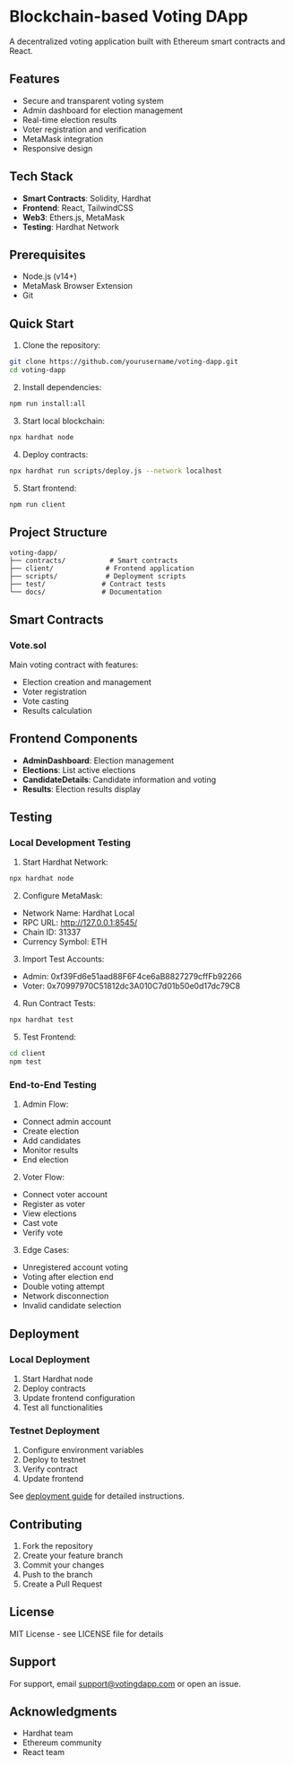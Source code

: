 # Blockchain-based Voting DApp

A decentralized voting application built with Ethereum smart contracts and React.

## Features

- Secure and transparent voting system
- Admin dashboard for election management
- Real-time election results
- Voter registration and verification
- MetaMask integration
- Responsive design

## Tech Stack

- **Smart Contracts**: Solidity, Hardhat
- **Frontend**: React, TailwindCSS
- **Web3**: Ethers.js, MetaMask
- **Testing**: Hardhat Network

## Prerequisites

- Node.js (v14+)
- MetaMask Browser Extension
- Git

## Quick Start

1. Clone the repository:
```bash
git clone https://github.com/yourusername/voting-dapp.git
cd voting-dapp
```

2. Install dependencies:
```bash
npm run install:all
```

3. Start local blockchain:
```bash
npx hardhat node
```

4. Deploy contracts:
```bash
npx hardhat run scripts/deploy.js --network localhost
```

5. Start frontend:
```bash
npm run client
```

## Project Structure

```
voting-dapp/
├── contracts/           # Smart contracts
├── client/             # Frontend application
├── scripts/            # Deployment scripts
├── test/              # Contract tests
└── docs/              # Documentation
```

## Smart Contracts

### Vote.sol
Main voting contract with features:
- Election creation and management
- Voter registration
- Vote casting
- Results calculation

## Frontend Components

- **AdminDashboard**: Election management
- **Elections**: List active elections
- **CandidateDetails**: Candidate information and voting
- **Results**: Election results display

## Testing

### Local Development Testing

1. Start Hardhat Network:
```bash
npx hardhat node
```

2. Configure MetaMask:
- Network Name: Hardhat Local
- RPC URL: http://127.0.0.1:8545/
- Chain ID: 31337
- Currency Symbol: ETH

3. Import Test Accounts:
- Admin: 0xf39Fd6e51aad88F6F4ce6aB8827279cffFb92266
- Voter: 0x70997970C51812dc3A010C7d01b50e0d17dc79C8

4. Run Contract Tests:
```bash
npx hardhat test
```

5. Test Frontend:
```bash
cd client
npm test
```

### End-to-End Testing

1. Admin Flow:
- Connect admin account
- Create election
- Add candidates
- Monitor results
- End election

2. Voter Flow:
- Connect voter account
- Register as voter
- View elections
- Cast vote
- Verify vote

3. Edge Cases:
- Unregistered account voting
- Voting after election end
- Double voting attempt
- Network disconnection
- Invalid candidate selection

## Deployment

### Local Deployment
1. Start Hardhat node
2. Deploy contracts
3. Update frontend configuration
4. Test all functionalities

### Testnet Deployment
1. Configure environment variables
2. Deploy to testnet
3. Verify contract
4. Update frontend

See [deployment guide](docs/deployment-details.md) for detailed instructions.

## Contributing

1. Fork the repository
2. Create your feature branch
3. Commit your changes
4. Push to the branch
5. Create a Pull Request

## License

MIT License - see LICENSE file for details

## Support

For support, email support@votingdapp.com or open an issue.

## Acknowledgments

- Hardhat team
- Ethereum community
- React team